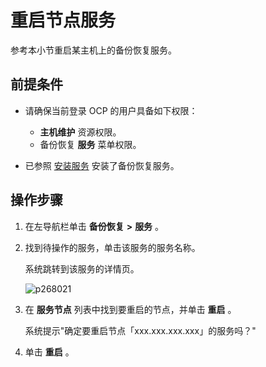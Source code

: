 # 重启节点服务

参考本小节重启某主机上的备份恢复服务。

## 前提条件

* 请确保当前登录 OCP 的用户具备如下权限：

  * **主机维护** 资源权限。
  * 备份恢复 **服务** 菜单权限。

* 已参照 [安装服务](../1000.manage-backup-and-recovery-service/200.installation-services.md) 安装了备份恢复服务。

## 操作步骤

1. 在左导航栏单击 **备份恢复** **\>** **服务** 。

2. 找到待操作的服务，单击该服务的服务名称。

   系统跳转到该服务的详情页。

   ![p268021](https://help-static-aliyun-doc.aliyuncs.com/assets/img/zh-CN/6927270261/p268315.png)

3. 在 **服务节点** 列表中找到要重启的节点，并单击 **重启** 。

   系统提示"确定要重启节点「xxx.xxx.xxx.xxx」的服务吗？"

4. 单击 **重启** 。
